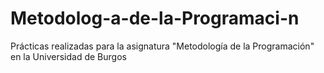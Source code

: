 # Metodolog-a-de-la-Programaci-n
Prácticas realizadas para la asignatura "Metodología de la Programación" en la Universidad de Burgos
